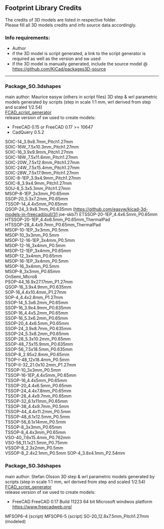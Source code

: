 ﻿## Footprint Library Credits

The credits of 3D models are listed in respective folder.  
Please fill all 3D models credits and info source data accordingly.  

### Info requirements:
- Author
- if the 3D model is script generated, a link to the script generator is required as well as the version and sw used
- if the 3D model is manually generated, include the source model @ https://github.com/KiCad/packages3D-source

<hr>

### Package_SO.3dshapes
main author: Maurice easyw (others in script files)
3D step & wrl parametric models generated by scripts (step in scale 1:1 mm, wrl derived from step and scaled 1/2.54)  
[FCAD_script_generator](https://github.com/easyw/kicad-3d-models-in-freecad/tree/master/cadquery/FCAD_script_generator)  
release version of sw used to create models:  
- FreeCAD 0.15 or FreeCAD 0.17 >= 10647  
- CadQuery 0.5.2  

SOIC-14_3.9x8.7mm_Pitch1.27mm  
SOIC-16W_7.5x10.3mm_Pitch1.27mm  
SOIC-16_3.9x9.9mm_Pitch1.27mm  
SOIC-18W_7.5x11.6mm_Pitch1.27mm  
SOIC-20W_7.5x12.8mm_Pitch1.27mm  
SOIC-24W_7.5x15.4mm_Pitch1.27mm  
SOIC-28W_7.5x17.9mm_Pitch1.27mm  
SOIC-8-1EP_3.9x4.9mm_Pitch1.27mm  
SOIC-8_3.9x4.9mm_Pitch1.27mm  
SOIJ-8_5.3x5.3mm_Pitch1.27mm  
MSOP-8-1EP_3x3mm_P0.65mm  
SSOP-20_5.3x7.2mm_P0.65mm  
TSSOP-14_4.4x5mm_P0.65mm  
QSOP-24_3.9x8.7mm_P0.635mm (https://github.com/easyw/kicad-3d-models-in-freecad/pull/31 joe-skb7)
ETSSOP-20-1EP_4.4x6.5mm_P0.65mm  
HTSSOP-20-1EP_4.4x6.5mm_P0.65mm_ThermalPad  
HTSSOP-28_4.4x9.7mm_P0.65mm_ThermalPad  
MSOP-10-1EP_3x3mm_P0.5mm  
MSOP-10_3x3mm_P0.5mm  
MSOP-12-16-1EP_3x4mm_P0.5mm  
MSOP-12-16_3x4mm_P0.5mm  
MSOP-12-1EP_3x4mm_P0.65mm  
MSOP-12_3x4mm_P0.65mm  
MSOP-16-1EP_3x4mm_P0.5mm  
MSOP-16_3x4mm_P0.5mm  
MSOP-8_3x3mm_P0.65mm  
OnSemi_Micro8  
PSOP-44_16.9x27.17mm_P1.27mm  
QSOP-16_3.9x4.9mm_P0.635mm  
SOP-16_4.4x10.4mm_P1.27mm  
SOP-4_4.4x2.8mm_P1.27mm  
SSOP-14_5.3x6.2mm_P0.65mm  
SSOP-16_3.9x4.9mm_P0.635mm  
SSOP-16_4.4x5.2mm_P0.65mm  
SSOP-16_5.3x6.2mm_P0.65mm  
SSOP-20_4.4x6.5mm_P0.65mm  
SSOP-24_3.9x8.7mm_P0.635mm  
SSOP-24_5.3x8.2mm_P0.65mm  
SSOP-28_5.3x10.2mm_P0.65mm  
SSOP-48_7.5x15.9mm_P0.635mm  
SSOP-56_7.5x18.5mm_P0.635mm  
SSOP-8_2.95x2.8mm_P0.65mm  
TSOP-I-48_12x18.4mm_P0.5mm  
TSOP-II-32_21.0x10.2mm_P1.27mm  
TSSOP-10_3x3mm_P0.5mm  
TSSOP-16-1EP_4.4x5mm_P0.65mm  
TSSOP-16_4.4x5mm_P0.65mm  
TSSOP-20_4.4x6.5mm_P0.65mm  
TSSOP-24_4.4x7.8mm_P0.65mm  
TSSOP-28_4.4x9.7mm_P0.65mm  
TSSOP-32_6.1x11mm_P0.65mm  
TSSOP-38_4.4x9.7mm_P0.5mm  
TSSOP-44_4.4x11.2mm_P0.5mm  
TSSOP-48_6.1x12.5mm_P0.5mm  
TSSOP-56_6.1x14mm_P0.5mm  
TSSOP-8_3x3mm_P0.65mm  
TSSOP-8_4.4x3mm_P0.65mm  
VSO-40_7.6x15.4mm_P0.762mm  
VSO-56_11.1x21.5mm_P0.75mm  
VSSOP-8_2.3x2mm_P0.5mm  
VSSOP-8_2.4x2.1mm_P0.5mm
SOP-4_3.8x4.1mm_P2.54mm

### Package_SO.3dshapes
main author: Stefan Olsson
3D step & wrl parametric models generated by scripts (step in scale 1:1 mm, wrl derived from step and scaled 1/2.54)  
[FCAD_script_generator](https://github.com/easyw/kicad-3d-models-in-freecad/tree/master/cadquery/FCAD_script_generator)  
release version of sw used to create models:  
- FreeCAD FreeCAD 0.17 Build 11223 64 bit Microsoft windwos platform https://www.freecadweb.org/

MFSOP6-4 (script)
MFSOP6-5 (script)
SO-20_12.8x7.5mm_Pitch1.27mm (modeled)
